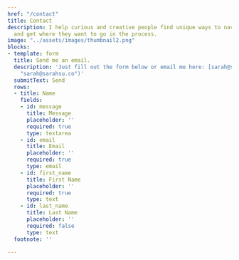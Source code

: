 ```yaml
---
href: "/contact"
title: Contact
description: I help curious and creative people find unique ways to navigate life
  and get where they want to go in the process.
image: "../assets/images/thumbnail2.png"
blocks:
- template: form
  title: Send me an email.
  description: 'Just fill out the form below or email me here: [sarah@sarahsu.co](mailto:sarah@sarahsu.co
    "sarah@sarahsu.co")'
  submitText: Send
  rows:
  - title: Name
    fields:
    - id: message
      title: Message
      placeholder: ''
      required: true
      type: textarea
    - id: email
      title: Email
      placeholder: ''
      required: true
      type: email
    - id: first_name
      title: First Name
      placeholder: ''
      required: true
      type: text
    - id: last_name
      title: Last Name
      placeholder: ''
      required: false
      type: text
  footnote: ''

---
```

